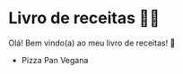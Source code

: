# Livro de receitas :man_cook:

Olá! Bem vindo(a) ao meu livro de receitas! :wave:

- Pizza Pan Vegana